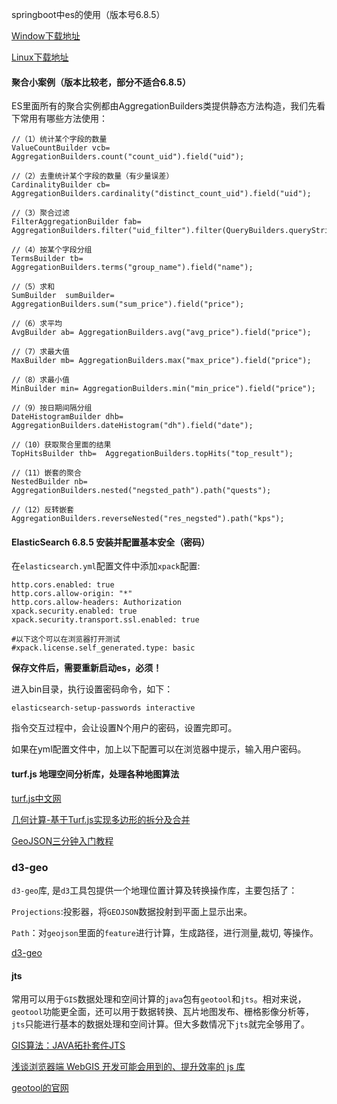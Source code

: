 springboot中es的使用（版本号6.8.5）

[Window下载地址](https://artifacts.elastic.co/downloads/elasticsearch/elasticsearch-6.8.5.zip)

[Linux下载地址](https://artifacts.elastic.co/downloads/elasticsearch/elasticsearch-6.8.5.tar.gz)

#### 聚合小案例（版本比较老，部分不适合6.8.5）

ES里面所有的聚合实例都由AggregationBuilders类提供静态方法构造，我们先看下常用有哪些方法使用：
```
//（1）统计某个字段的数量
ValueCountBuilder vcb=  AggregationBuilders.count("count_uid").field("uid");

//（2）去重统计某个字段的数量（有少量误差）
CardinalityBuilder cb= AggregationBuilders.cardinality("distinct_count_uid").field("uid");

//（3）聚合过滤
FilterAggregationBuilder fab= AggregationBuilders.filter("uid_filter").filter(QueryBuilders.queryStringQuery("uid:001"));

//（4）按某个字段分组
TermsBuilder tb=  AggregationBuilders.terms("group_name").field("name");

//（5）求和
SumBuilder  sumBuilder=	AggregationBuilders.sum("sum_price").field("price");

//（6）求平均
AvgBuilder ab= AggregationBuilders.avg("avg_price").field("price");

//（7）求最大值
MaxBuilder mb= AggregationBuilders.max("max_price").field("price"); 

//（8）求最小值
MinBuilder min=	AggregationBuilders.min("min_price").field("price");

//（9）按日期间隔分组
DateHistogramBuilder dhb= AggregationBuilders.dateHistogram("dh").field("date");

//（10）获取聚合里面的结果
TopHitsBuilder thb=  AggregationBuilders.topHits("top_result");

//（11）嵌套的聚合
NestedBuilder nb= AggregationBuilders.nested("negsted_path").path("quests");

//（12）反转嵌套
AggregationBuilders.reverseNested("res_negsted").path("kps");
```

#### ElasticSearch 6.8.5 安装并配置基本安全（密码）

在`elasticsearch.yml`配置文件中添加`xpack`配置:
```
http.cors.enabled: true
http.cors.allow-origin: "*"
http.cors.allow-headers: Authorization
xpack.security.enabled: true
xpack.security.transport.ssl.enabled: true
 
#以下这个可以在浏览器打开测试
#xpack.license.self_generated.type: basic
```

**保存文件后，需要重新启动es，必须！**

进入bin目录，执行设置密码命令，如下：
```
elasticsearch-setup-passwords interactive
```

指令交互过程中，会让设置N个用户的密码，设置完即可。

如果在yml配置文件中，加上以下配置可以在浏览器中提示，输入用户密码。

#### turf.js 地理空间分析库，处理各种地图算法

[turf.js中文网](https://turfjs.fenxianglu.cn/)

[几何计算-基于Turf.js实现多边形的拆分及合并](https://zhuanlan.zhihu.com/p/389395519)

[GeoJSON三分钟入门教程](https://zhuanlan.zhihu.com/p/539689986)

### d3-geo

`d3-geo`库, 是`d3`工具包提供一个地理位置计算及转换操作库，主要包括了：

`Projections`:投影器，将`GEOJSON`数据投射到平面上显示出来。

`Path`：对`geojson`里面的`feature`进行计算，生成路径，进行测量,裁切, 等操作。

[d3-geo](https://github.com/d3/d3-geo/blob/v1.7.1/index.js)

#### jts

常用可以用于`GIS`数据处理和空间计算的`java`包有`geotool`和`jts`。相对来说，`geotool`功能更全面，还可以用于数据转换、瓦片地图发布、栅格影像分析等，`jts`只能进行基本的数据处理和空间计算。但大多数情况下`jts`就完全够用了。

[GIS算法：JAVA拓扑套件JTS](https://blog.csdn.net/qq_43842093/article/details/127255054)

[浅谈浏览器端 WebGIS 开发可能会用到的、提升效率的 js 库](https://www.w3xue.com/exp/article/20232/81557.html)

[geotool的官网](https://www.geotools.org/)
